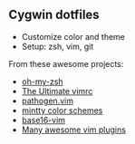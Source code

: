 Cygwin dotfiles
---
- Customize color and theme
- Setup: zsh, vim, git

From these awesome projects:
- [oh-my-zsh](https://github.com/robbyrussell/oh-my-zsh)
- [The Ultimate vimrc](https://github.com/amix/vimrc)
- [pathogen.vim](https://github.com/tpope/vim-pathogen)
- [mintty color schemes](https://github.com/oumu/mintty-color-schemes)
- [base16-vim](https://github.com/chriskempson/base16-vim)
- [Many awesome vim plugins](http://vimawesome.com/)
